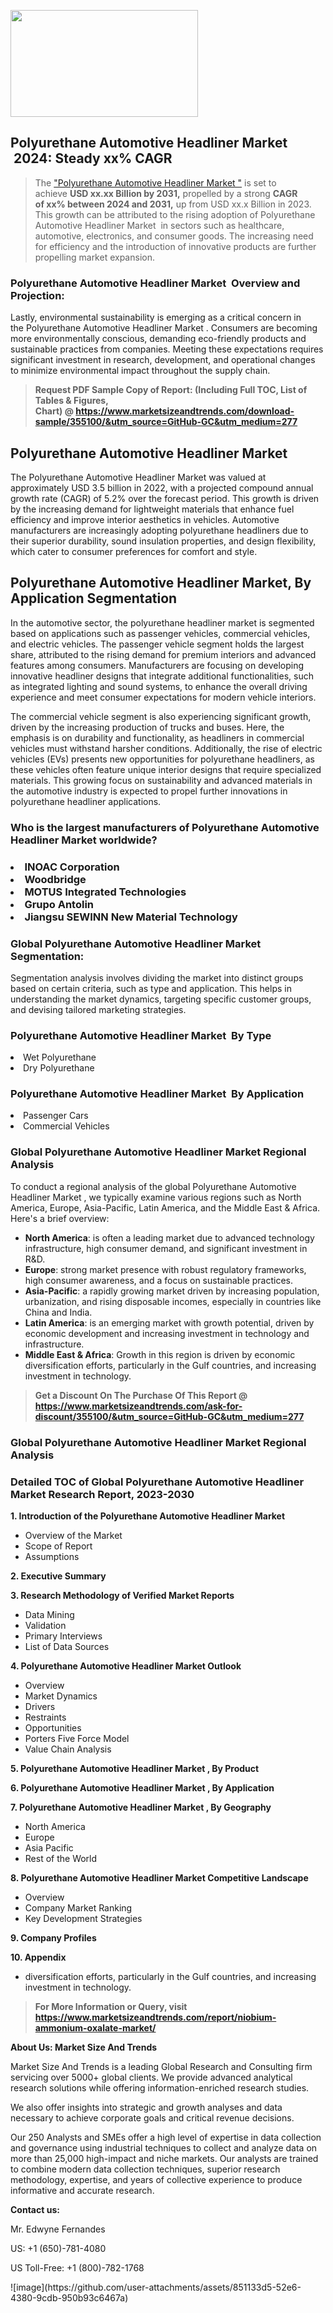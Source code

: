 <p><img class="alignnone size-medium wp-image-20088" src="https://ffe5etoiles.com/wp-content/uploads/2024/12/MST1-300x171.png" alt="" width="300" height="171" /></p><h2 id="ember46" class="ember-view reader-text-block__heading-2">Polyurethane Automotive Headliner Market &nbsp;2024: Steady&nbsp;xx% CAGR</h2><blockquote id="ember47" class="ember-view reader-text-block__blockquote">The&nbsp;<a class="app-aware-link " href="https://www.marketsizeandtrends.com/download-sample/355100/&utm_source=GitHub-GC&utm_medium=277" target="_blank" data-test-app-aware-link="">"Polyurethane Automotive Headliner Market "</a>&nbsp;is set to achieve&nbsp;<strong>USD&nbsp;xx.xx&nbsp;Billion by 2031,</strong>&nbsp;propelled by a strong&nbsp;<strong>CAGR of&nbsp;xx% between 2024 and 2031,</strong>&nbsp;up from USD xx.x Billion in 2023. This growth can be attributed to the rising adoption of&nbsp;Polyurethane Automotive Headliner Market &nbsp;in sectors such as healthcare, automotive, electronics, and consumer goods. The increasing need for efficiency and the introduction of innovative products are further propelling market expansion.</blockquote><h3 id="ember48" class="ember-view reader-text-block__heading-3">Polyurethane Automotive Headliner Market &nbsp;Overview and Projection:</h3><p id="ember49" class="ember-view reader-text-block__paragraph">Lastly, environmental sustainability is emerging as a critical concern in the&nbsp;Polyurethane Automotive Headliner Market . Consumers are becoming more environmentally conscious, demanding eco-friendly products and sustainable practices from companies. Meeting these expectations requires significant investment in research, development, and operational changes to minimize environmental impact throughout the supply chain.</p><blockquote id="ember50" class="ember-view reader-text-block__blockquote"><strong>Request PDF Sample Copy of Report: (Including Full TOC, List of Tables &amp; Figures, Chart)&nbsp;@&nbsp;<strong><a href="https://www.marketsizeandtrends.com/download-sample/355100/&utm_source=GitHub-GC&utm_medium=277" target="_blank">https://www.marketsizeandtrends.com/download-sample/355100/&utm_source=GitHub-GC&utm_medium=277</a></strong></strong></blockquote><h3 class=""> <h2>Polyurethane Automotive Headliner Market</h2><p>The Polyurethane Automotive Headliner Market was valued at approximately USD 3.5 billion in 2022, with a projected compound annual growth rate (CAGR) of 5.2% over the forecast period. This growth is driven by the increasing demand for lightweight materials that enhance fuel efficiency and improve interior aesthetics in vehicles. Automotive manufacturers are increasingly adopting polyurethane headliners due to their superior durability, sound insulation properties, and design flexibility, which cater to consumer preferences for comfort and style.</p><h2>Polyurethane Automotive Headliner Market, By Application Segmentation</h2><p>In the automotive sector, the polyurethane headliner market is segmented based on applications such as passenger vehicles, commercial vehicles, and electric vehicles. The passenger vehicle segment holds the largest share, attributed to the rising demand for premium interiors and advanced features among consumers. Manufacturers are focusing on developing innovative headliner designs that integrate additional functionalities, such as integrated lighting and sound systems, to enhance the overall driving experience and meet consumer expectations for modern vehicle interiors.</p><p>The commercial vehicle segment is also experiencing significant growth, driven by the increasing production of trucks and buses. Here, the emphasis is on durability and functionality, as headliners in commercial vehicles must withstand harsher conditions. Additionally, the rise of electric vehicles (EVs) presents new opportunities for polyurethane headliners, as these vehicles often feature unique interior designs that require specialized materials. This growing focus on sustainability and advanced materials in the automotive industry is expected to propel further innovations in polyurethane headliner applications.</p></h3><h3 id="" class="">Who is the largest manufacturers of&nbsp;Polyurethane Automotive Headliner Market  worldwide?</h3><h3 class=""></Li><Li>INOAC Corporation</Li><Li> Woodbridge</Li><Li> MOTUS Integrated Technologies</Li><Li> Grupo Antolin</Li><Li> Jiangsu SEWINN New Material Technology</h3><h3 id="ember53" class="ember-view reader-text-block__heading-3">Global&nbsp;Polyurethane Automotive Headliner Market  Segmentation:</h3><p id="ember54" class="ember-view reader-text-block__paragraph">Segmentation analysis involves dividing the market into distinct groups based on certain criteria, such as type and application. This helps in understanding the market dynamics, targeting specific customer groups, and devising tailored marketing strategies.</p><h3 id="" class="">Polyurethane Automotive Headliner Market &nbsp;By Type</h3><p></Li><Li>Wet Polyurethane</Li><Li> Dry Polyurethane</p><h3 id="" class="">Polyurethane Automotive Headliner Market &nbsp;By Application</h3><p class=""></Li><Li>Passenger Cars</Li><Li> Commercial Vehicles</p><h3 id="ember62" class="ember-view reader-text-block__heading-3">Global Polyurethane Automotive Headliner Market  Regional Analysis</h3><p id="ember63" class="ember-view reader-text-block__paragraph">To conduct a regional analysis of the global Polyurethane Automotive Headliner Market , we typically examine various regions such as North America, Europe, Asia-Pacific, Latin America, and the Middle East &amp; Africa. Here's a brief overview:</p><ul><li><strong>North America</strong>: is often a leading market due to advanced technology infrastructure, high consumer demand, and significant investment in R&amp;D.</li><li><strong>Europe</strong>: strong market presence with robust regulatory frameworks, high consumer awareness, and a focus on sustainable practices.</li><li><strong>Asia-Pacific</strong>: a rapidly growing market driven by increasing population, urbanization, and rising disposable incomes, especially in countries like China and India.</li><li><strong>Latin America</strong>: is an emerging market with growth potential, driven by economic development and increasing investment in technology and infrastructure.</li><li><strong>Middle East &amp; Africa</strong>: Growth in this region is driven by economic diversification efforts, particularly in the Gulf countries, and increasing investment in technology.</li></ul><blockquote id="ember61" class="ember-view reader-text-block__blockquote"><strong>Get a Discount On The Purchase Of This Report @ <strong><a href="https://html-cleaner.com/" target="">https://www.marketsizeandtrends.com/ask-for-discount/355100/&utm_source=GitHub-GC&utm_medium=277</a></strong></strong></blockquote><h3 id="ember62" class="ember-view reader-text-block__heading-3">Global Polyurethane Automotive Headliner Market  Regional Analysis</h3><h3 id="" class="">Detailed TOC of Global Polyurethane Automotive Headliner Market  Research Report, 2023-2030</h3><p id="" class=""><strong>1. Introduction of the Polyurethane Automotive Headliner Market </strong></p><ul><li>Overview of the Market</li><li>Scope of Report</li><li>Assumptions</li></ul><p id="" class=""><strong>2. Executive Summary</strong></p><p id="" class=""><strong>3. Research Methodology of Verified Market Reports</strong></p><ul><li>Data Mining</li><li>Validation</li><li>Primary Interviews</li><li>List of Data Sources</li></ul><p id="" class=""><strong>4. Polyurethane Automotive Headliner Market  Outlook</strong></p><ul><li>Overview</li><li>Market Dynamics</li><li>Drivers</li><li>Restraints</li><li>Opportunities</li><li>Porters Five Force Model</li><li>Value Chain Analysis</li></ul><p id="" class=""><strong>5. Polyurethane Automotive Headliner Market , By Product</strong></p><p id="" class=""><strong>6. Polyurethane Automotive Headliner Market , By Application</strong></p><p id="" class=""><strong>7. Polyurethane Automotive Headliner Market , By Geography</strong></p><ul><li>North America</li><li>Europe</li><li>Asia Pacific</li><li>Rest of the World</li></ul><p id="" class=""><strong>8. Polyurethane Automotive Headliner Market  Competitive Landscape</strong></p><ul><li>Overview</li><li>Company Market Ranking</li><li>Key Development Strategies</li></ul><p id="" class=""><strong>9. Company Profiles</strong></p><p id="" class=""><strong>10. Appendix</strong></p><ul><li>diversification efforts, particularly in the Gulf countries, and increasing investment in technology.</li></ul><blockquote id="ember65" class="ember-view reader-text-block__blockquote"><strong>For More Information or Query, visit <strong><strong><a href="https://html-cleaner.com/" target="">https://www.marketsizeandtrends.com/report/niobium-ammonium-oxalate-market/</a></strong></strong></strong></blockquote><p id="" class=""><strong>About Us: Market Size And Trends</strong></p><p id="" class="">Market Size And Trends is a leading Global Research and Consulting firm servicing over 5000+ global clients. We provide advanced analytical research solutions while offering information-enriched research studies.</p><p id="" class="">We also offer insights into strategic and growth analyses and data necessary to achieve corporate goals and critical revenue decisions.</p><p id="" class="">Our 250 Analysts and SMEs offer a high level of expertise in data collection and governance using industrial techniques to collect and analyze data on more than 25,000 high-impact and niche markets. Our analysts are trained to combine modern data collection techniques, superior research methodology, expertise, and years of collective experience to produce informative and accurate research.</p><p id="" class=""><strong>Contact us:</strong></p><p id="" class="">Mr. Edwyne Fernandes</p><p id="" class="">US: +1 (650)-781-4080</p><p id="" class="">US Toll-Free: +1 (800)-782-1768</p>
![image](https://github.com/user-attachments/assets/851133d5-52e6-4380-9cdb-950b93c6467a)
